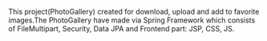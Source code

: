 This project(PhotoGallery) created for download, upload and add to favorite images.The PhotoGallery have made via Spring Framework which consists of FileMultipart, Security, Data JPA and Frontend part: JSP, CSS, JS. 
